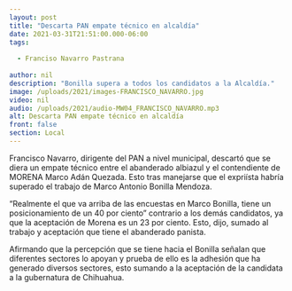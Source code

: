 ```yaml
---
layout: post
title: "Descarta PAN empate técnico en alcaldía"
date: 2021-03-31T21:51:00.000-06:00
tags:
  
  - Franciso Navarro Pastrana
  
author: nil
description: "Bonilla supera a todos los candidatos a la Alcaldía."
image: /uploads/2021/images-FRANCISCO_NAVARRO.jpg
video: nil
audio: /uploads/2021/audio-MW04_FRANCISCO_NAVARRO.mp3
alt: Descarta PAN empate técnico en alcaldía
front: false
section: Local
---
```


Francisco Navarro, dirigente del PAN a nivel municipal, descartó que se diera un empate técnico entre el abanderado albiazul y el contendiente de MORENA Marco Adán Quezada. Esto tras manejarse que el expriísta habría superado el trabajo de Marco Antonio Bonilla Mendoza.

“Realmente el que va arriba de las encuestas en Marco Bonilla, tiene un posicionamiento de un 40 por ciento” contrario a los demás candidatos, ya que la aceptación de Morena es un 23 por ciento. Esto, dijo, sumado al trabajo y aceptación que tiene el abanderado panista.

Afirmando que la percepción que se tiene hacia el Bonilla señalan que diferentes sectores lo apoyan y prueba de ello es la adhesión que ha generado diversos sectores, esto sumando a la aceptación de la candidata a la gubernatura de Chihuahua.
